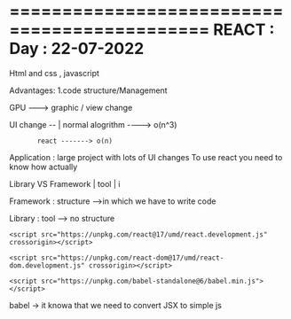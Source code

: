 =============================================
     REACT :         Day : 22-07-2022
==============================================

Html and css , javascript

Advantages:
1.code structure/Management


GPU ---> graphic / view change

UI change --
            |
normal alogrithm ----> o(n^3)

           react -------> o(n)


Application : large project with lots of UI changes 
To use react you need to know how actually 

Library   VS  Framework
           |
tool       |          i
               

Framework  :   structure -->in which we have to write code   

Library    :   tool --> no structure


<!-- react ui change algorithm -->
    <script src="https://unpkg.com/react@17/umd/react.development.js" crossorigin></script>
<!-- using react library it changes actual web page -->
    <script src="https://unpkg.com/react-dom@17/umd/react-dom.development.js" crossorigin></script>
<!-- babel library converts your jsx into js  -->
    <script src="https://unpkg.com/babel-standalone@6/babel.min.js"></script>


 babel -> it knowa that we need to convert JSX to simple js 
 <script type="text/babel">


     function Hello() {
            return (
                <h1>hello world</h1>
            )
        }

 // it puts hello component ka output in the app div
        ReactDOM.render(<Hello></Hello>, document.getElementById("app"));



=============================================
     REACT :         Day : 25-07-2022
==============================================

Pops Vs State
1.passing parameter in function---> pass attr in component--> prop       & 
2.making variable in function -->state



props  --->the parameter passed from parent in the form  of html attr
parent to child data

state 
       usestate(0) --> initial  value store karta hai. 
       [var,function] -function --> val change karta hai

TODO App
============
        
       

         when state variable change(detetction of changes) then i will change UI for that componenet


         primitive : directly compare the value 
         non-primitive : Array,Object -->refernce comparision  

         setTask("hello"--->)
         const taskArr =[];
         taskArr.push("Hello")
         setTask(taskArr)

Spreader : To copy the one to array to other array

Destructring :



=============================================
     REACT :         Day : 29-07-2022      
==============================================

Props :Passed data from parent comp to child comp

map  ---> 


❤ Component Divide

Lifting the stateup

##Sending Data### :

 1. From parent data to child      ---> props in child(props)
 2. From Children to parent        ---> inside props pass function
                                        then go to children call that function
                                        1.sends the function which needs data as a props
                                        2.create a  new function in child component
                                        3.call the parent function inside that function and pass the data as props

                               function InputBox(){         
                                        function addTaskFromInput(){
                                            props.addTask(value);
                                            changeValue("")
                                        }
                                    }

                                   <button onClick={addTaskFromInput}>

=============================================
     REACT :         Day : 31-07-2022      
==============================================

1.create-react-app   
setup : react
        structring 
        autoreloading
        react dev tool
Npm i yarn -g 

yarn create react-app movies

Add chorme extension--> react dev tool
Add vscode extension--> ES7 react redux tool

2.How to import a react file?
what to import -->

import what from "./filekapath"

To use node modules --> import "./"

3.How to export ?
export default App;


                                        Index
                                          |
                                         App
                                          |
                    ---------------------------------------------- 
    |               |                      |                     |
                    default              default               default
                    comp-1               comp-2                comp-3


4.where is root ?
public--> index.html
<div id="root"></div>

Project Link
https://react-bootcamp-movieapp.netlify.app/

=============================================
     REACT :         Day : 01-08-2022      
==============================================

########### Movies Application ################ 

Feature
1.Trending movies : they are sourced from TMDB API 
2.Data Available 
    2.1 Movies Img Src
    2.2 Movies Name
    2.3 Genere --> Type of movies
    2.4 Rating 
    2.5 Popular 
3.Pages : Two Pages
          1.MainPage : List of Movies
                       # Banner --> first movies   ka   banner
                       # List of Trending movies 
                       # Pagination
          
          2.Faviourates : 
              Header
              Genre List
              searchbar,np. of items modifier

## Technical prequisites
Q.How to make a request in react and render that data on UI(Ajax) 
  React--> Life Cycle Methods
  Faviourates Page :Features that are highly used : * Pagination,
  * Group by
  * Sorting
  * Searching
  * Routing



Practice : communication between multiple component
           sending data from one page to another

Day 1 : Static UI,Data recieve 
Day 2 :
Day 3 :



<h1 className="h1style" key={curElm.id}>Name:
                                    {curElm.myName} & Age: {curElm.age}
                                    <button className="btnInner" onClick={() => removeElem(curElm.id)}> remove </button>
                                </h1>

=============================================
     REACT :         Day : 03-08-2022      
==============================================
React.useeffect ---> 
It is hook that excutes a fn passed into it  runs after first render 

searching done


=============================================
     REACT :         Day : 05-08-2022      
==============================================
Searching 

pagination

Routing 

npm i react-router-dom@5.3.0


Icons

npm install flat-color-icons


vade --->

=============================================
     REACT :         Day : 05-08-2022      
==============================================
Passing Favourites data from Home to Favourites Page  
Sorting 
filtering



###Passing Favourites data from Home to Favourites Page### 
1.movies[ ] and favs[] 
  movie.id==fav.id 
         show cancel symobol
         else  show like symbol 
check movie is Liked or Not Liked
we will add favourites movies in fav array
& when unlike remove from fav array
2.if that movie id presendt in fav array then that is liked movie

3.created icon(like and cancel) in each movie using bootstarp link in index.jsx
4.three function 1.show 2.action 3.reaction
  4.1 checkIfFav( ) --> check like or not 
  4.2 addToFavorites()  --> add fav movie to fav array
  4.3 deleteFromFav()  

.we craeted usestate for favourites 

==========
Favorites Page

Q.1
1. All Genre , Action , Rommance option we have 
2. If we click on All Genre the that only make  blue all others like Action and Rommance make Grey
Ans:
let [currGenre , setCurrGenre ]= React.useState("All Genre ");

